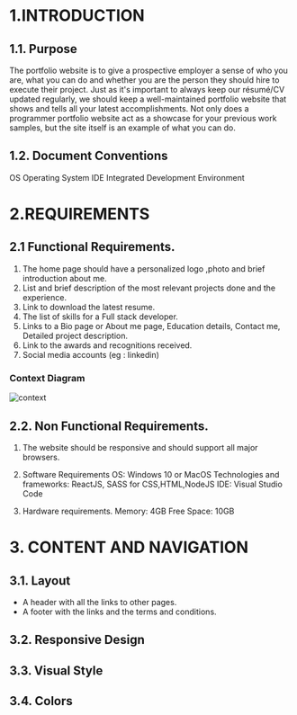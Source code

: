 # 1.INTRODUCTION
## 1.1.  Purpose

The portfolio website is to give a prospective employer a sense of who you are, what you can do and whether you are the person they should hire to execute their project. Just as it's important to always keep our résumé/CV updated regularly, we should keep a well-maintained portfolio website that shows and tells all your latest accomplishments. Not only does a programmer portfolio website act as a showcase for your previous work samples, but the site itself is an example of what you can do.

## 1.2. Document Conventions



OS
Operating System
IDE
Integrated Development Environment

# 2.REQUIREMENTS

## 2.1 Functional Requirements.

1. The home page should have a personalized logo ,photo and brief introduction about me.
2. List and brief description of the most relevant projects done and the experience.
3. Link to download the latest resume.
4. The list of skills for a Full stack developer.
5. Links to a Bio page or About me page, Education details, Contact me, Detailed project description.
6. Link to the awards and recognitions received.
7. Social media accounts (eg : linkedin)


### Context Diagram

![context](https://user-images.githubusercontent.com/77938740/108273530-aa5d8280-7141-11eb-840b-68a74d8d935f.png)

## 2.2. Non Functional Requirements.

1. The website should be responsive and should support all major browsers.

2. Software Requirements
OS:  Windows 10 or MacOS
Technologies and frameworks: ReactJS, SASS for CSS,HTML,NodeJS
IDE: Visual Studio Code

3. Hardware requirements.
Memory: 4GB
Free Space: 10GB
# 3. CONTENT AND NAVIGATION

## 3.1. Layout

* A header with all the links to other pages.
* A footer with the links and the terms and conditions.

## 3.2. Responsive Design

## 3.3. Visual Style

## 3.4. Colors


